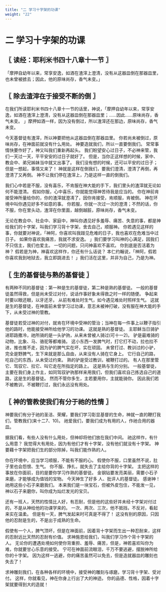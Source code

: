 ```yaml
---
title: "二 学习十字架的功课"
weight: "22"
---
```


# 二 学习十字架的功课


## 〖 读经：耶利米书四十八章十一节 〗

「摩押自幼年以来，常享安逸，如酒在渣滓上澄清，没有从这器皿倒在那器皿里，也未曾被掳去；因此，他的原味尚存，香气未变。」

## 〖 除去渣滓在于接受不断的倒 〗

在我们所读耶利米书四十八章十一节的话里，神说，「摩押自幼年以来，常享安逸，如酒在渣滓上澄清，没有从这器皿倒在那器皿里；……因此……原味尚存，香气未变。
」摩押如酒一样，因为没有倒过，所以渣滓还在那边，原味尚存，香气未变。

今天基督徒有渣滓，所以神要把他从这器皿倒在那器皿里。
你若尚未被倒过，原味尚存，在神面前就没有什么用处。
神要造就我们，所以一直要倒我们。
常常事情快要作好了，神又叫我们重新再起头。
我们盼望安心过日子，不必神来管，我们一天过一天，平平安安的过日子就好了。
但是，当你正这样想的时候，家中、教会中、弟兄姊妹当中就又出事了。
我们没有想的时候，还可以平安的过日子；但是一想起，事情又来了！
神就是这样在倒我们，要我们澄清，澄清了再倒，再澄清了又再倒。
神不让我们停在渣滓上，乃是这样一直的倒我们。

我们心中若是不服，没有喜乐，不肯服在神大能的手下，我们里头的渣滓就无论如何不能澄清。
假如你服，心中喜乐，你就能觉得神苦待我是应当的。
你在神前肯接受神所量给你的，你的渣滓就澄凊了，因你肯接受，肯顺服，肯被倒。
神在环境中叫你遇见好多不如意的事。
你若服，你就一次过一次的澄清；不然的话，你不服，你在里头动，渣滓在你里面，越倒越脏，原味尚存，香气未变。

无论在教会中、社会中、家庭中，神叫你遇见好多羞辱、痛苦、失意的事，都是神给我们的十字架，叫我们学习背十字架，舍去自己，顺服神。
你若遇见这样的事，你就要对神说，「神阿，你喜欢叫我踫见危难的日子，我也喜欢在危难当中过日子。
如果你喜欢我痛苦，我就不求安逸。
」我们要学习叫神的心满足，因我们不只信主，我们也爱主。
一切的问题，只问神喜欢不喜欢。
你到底是否活着为神？
假若是为神，神喜欢这样作，你还有什么话说？
本仁约翰说，「神阿，假若你喜欢我到地狱去，我立即跳进去！
」我们活在这里，并非为自己，乃是为神。

## 〖 生的基督徒与熟的基督徒 〗

有两种不同的基督徒：第一种是生的基督徒，第二种是熟的基督徒。
一般的基督徒虽然得救，但是尚未受过对付，说话作事好象未得救之时一样的随便。
争起来时要以眼还眼，以牙还牙。
从前有难处时生气，如今遇见难处时照样生气。
这就是生的基督徒，在神面前未曾学习过功课，意志未被神打破，没有服在神大能的手下，从未受过神的管教。

基督徒若受过神的对付，就肯在环境中受神的管治；当神在每一件事上以鞭子指引他的路时，他能接受神所给他学习的功课。
这就是熟的基督徒。
主耶稣当日骑驴进耶路撒冷，祂所骑的是一头驴驹，从来未曾被人骑过(可十一2)。
驴是最难骑的动物，比象、马、骆驼等都难骑。
这小东西一发脾气时，打它打不动，拉也拉不进，推也推不走，因为驴的脾气实在坏，实在顽固。
未曾打过、教训过的小驴，完全是野脾气，生下来就是那么自由，从来没有人骑在它身上。
它行自己的路，吃自己的东西，从未受过约束。
熟的驴是受过教训，被鞭打过的。
有人在那里管它、驾驭它、拉它、叫它走在所指定的路上。
这是熟与生的分别。
一般基督徒，主要在我们身上作主，如同驾驭驴驹那样来用我们，但我们喜欢自己拣选自己的道路，这是生的基督徒。
然而不管你多生，主若要用你，主就能骑你。
因此我们若不被教训，不被鞭打过，我们永远没有用处。

## 〖 神的管教使我们有分于祂的性情 〗

神要我们有分于祂的圣洁、荣耀，要我们学习彰显基督的生命，神就一直的鞭打我们，管教我们(来十二7、10)。
祂爱我们，要我们成为有用的人，作祂合用的器皿。

据我们看，有些人没有什么用处，但神却将他们放在我们中间。
祂这样作，有什么用意？
我觉得大有用处，因为有他们才有十字架，没有他们就没有十字架。
神要藉十字架把我们生的部分除掉，叫我们能作熟的人。

你在环境中，应当学习顺服，不能有不服的心。
假使你不服，口里虽然不说，肚子里也会怨恨、生气。
你不服、挣扎，就失去了主给你背的十字架。
主把这样的事放在你面前，目的是要你学习作熟的基督徒。
金钢钻要发亮美丽，需要小石子来磨，才能够成为值钱的宝物。
今天神生了好多 人、批评人的基督徒。
感谢神！
祂用这些小石子来磨我们。
本来我们是一块宝石，但被外皮包住，不能发一见，神以石子来磨你，叫你成为灿烂发光的宝贝。

还有一班人，天然的性情比人好，有忍耐，但是他的这些好并未经十字架对付过的，不是从神给他的功课学来的。
一次、两次、三次，他不抵挡，不反对，看起来实在温柔。
但是有一天，脾气发起来时可真是不得了！
这没有别的原因，只因他的忍耐是生的，不是出于成熟的生命。

假使有一个人，脾气顶坏，但是在神面前，因着背十字架而生出一种忍耐来，这样的忍耐远比天然的忍耐有价值。
求神施恩给我们，叫我们学习作个背十字架的人。
无论你的遭遇处境如何使你背重担、羞辱、痛苦，但是，神若喜欢叫你为难，你就要甘心乐意的接受。
宁可在神面前流眼泪，千万不要逃避，摆脱神所给你的十字架。
因为这样一逃避，你的痛苦虽然可以免去，但是造就器皿的雕刻也失去了！

求神雕刻我们，在各种各样的环境中，接受神的雕刻与琢磨，学习背十字架、受对付。
这样，你就看见，神在你身上行出了大的神迹。
你的品德、性格，因着十字架就要得到大的造就！
